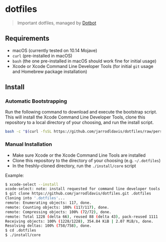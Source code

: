 # dotfiles

> Important dotfiles, managed by [Dotbot](https://github.com/anishathalye/dotbot/)

## Requirements

- macOS (currently tested on 10.14 Mojave)
- `curl` (pre-installed in macOS)
- `bash` (the one pre-installed in macOS should work fine for initial usage)
- Xcode or Xcode Command Line Developer Tools (for initial `git` usage and Homebrew package installation)

## Install

### Automatic Bootstrapping

Run the following command to download and execute the bootstrap script. This will install the Xcode Command Line
Developer Tools, clone this repository to a local directory of your choosing, and run the install script.

```bash
bash -c "$(curl -fsSL https://github.com/jarrodldavis/dotfiles/raw/personal/macos/install/bootstrap)"
```

### Manual Installation

- Make sure Xcode or the Xcode Command Line Tools are installed
- Clone this repository to the directory of your choosing (e.g. `~/.dotfiles`)
- In the freshly-cloned directory, run the `./install/core` script

Example:

```bash
$ xcode-select --install
xcode-select: note: install requested for command line developer tools
$ git clone https://github.com/jarrodldavis/dotfiles.git .dotfiles
Cloning into '.dotfiles'...
remote: Enumerating objects: 117, done.
remote: Counting objects: 100% (117/117), done.
remote: Compressing objects: 100% (72/72), done.
remote: Total 1228 (delta 66), reused 88 (delta 43), pack-reused 1111
Receiving objects: 100% (1228/1228), 354.84 KiB | 2.07 MiB/s, done.
Resolving deltas: 100% (758/758), done.
$ cd .dotfiles
$ ./install/core
```
